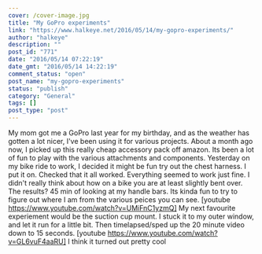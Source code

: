 ```yaml
---
cover: /cover-image.jpg
title: "My GoPro experiments"
link: "https://www.halkeye.net/2016/05/14/my-gopro-experiments/"
author: "halkeye"
description: ""
post_id: "771"
date: "2016/05/14 07:22:19"
date_gmt: "2016/05/14 14:22:19"
comment_status: "open"
post_name: "my-gopro-experiments"
status: "publish"
category: "General"
tags: []
post_type: "post"
---
```


My mom got me a GoPro last year for my birthday, and as the weather has gotten a lot nicer, I've been using it for various projects. About a month ago now, I picked up this really cheap accessory pack off amazon. Its been a lot of fun to play with the various attachments and components. Yesterday on my bike ride to work, I decided it might be fun try out the chest harness. I put it on. Checked that it all worked. Everything seemed to work just fine. I didn't really think about how on a bike you are at least slightly bent over. The results? 45 min of looking at my handle bars. Its kinda fun to try to figure out where I am from the various peices you can see. [youtube https://www.youtube.com/watch?v=UMiFnC1yzmQ] My next favourite experiement would be the suction cup mount. I stuck it to my outer window, and let it run for a little bit. Then timelapsed/sped up the 20 minute video down to 15 seconds. [youtube https://www.youtube.com/watch?v=GL6vuF4aaRU] I think it turned out pretty cool